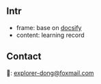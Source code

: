 ## Intr

- frame: base on [docsify](https://docsify.js.org/#/zh-cn/quickstart)
- content: learning record

## Contact

:email:: explorer-dong@foxmail.com